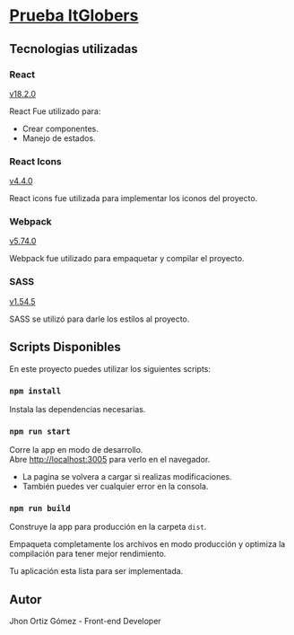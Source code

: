 # [Prueba ItGlobers](https://jhonortizgomez.github.io/prueba-itglobers/)

## Tecnologias utilizadas

### React

[v18.2.0](https://es.reactjs.org/)

React Fue utilizado para:

- Crear componentes.
- Manejo de estados.

### React Icons

[v4.4.0](https://react-icons.github.io/react-icons/)

React icons fue utilizada para implementar los iconos del proyecto.

### Webpack

[v5.74.0](https://webpack.js.org/)

Webpack fue utilizado para empaquetar y compilar el proyecto.

### SASS

[v1.54.5](https://sass-lang.com/)

SASS se utilizó para darle los estilos al proyecto.

## Scripts Disponibles

En este proyecto puedes utilizar los siguientes scripts:

### `npm install`

Instala las dependencias necesarias.

### `npm run start`

Corre la app en modo de desarrollo.\
Abre [http://localhost:3005](http://localhost:3005) para verlo en el navegador.

- La pagina se volvera a cargar si realizas modificaciones.
- También puedes ver cualquier error en la consola.

### `npm run build`

Construye la app para producción en la carpeta `dist`.

Empaqueta completamente los archivos en modo producción y optimiza la compilación para tener mejor rendimiento.

Tu aplicación esta lista para ser implementada.

## Autor

Jhon Ortiz Gómez - Front-end Developer
